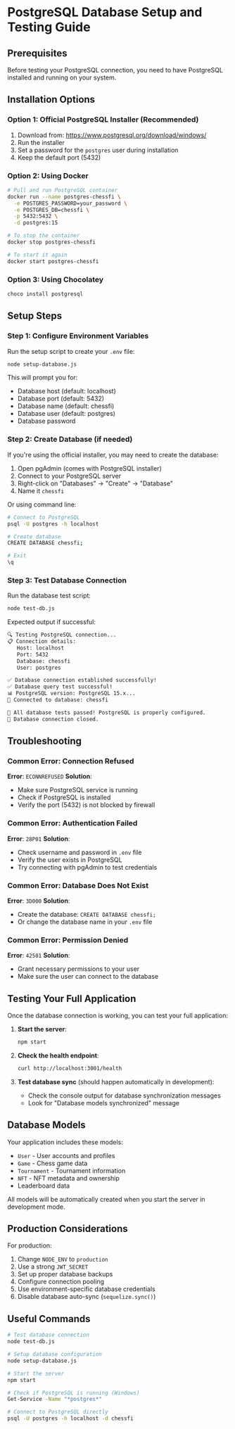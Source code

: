# PostgreSQL Database Setup and Testing Guide

## Prerequisites

Before testing your PostgreSQL connection, you need to have PostgreSQL installed and running on your system.

## Installation Options

### Option 1: Official PostgreSQL Installer (Recommended)

1. Download from: <https://www.postgresql.org/download/windows/>
2. Run the installer
3. Set a password for the `postgres` user during installation
4. Keep the default port (5432)

### Option 2: Using Docker

```bash
# Pull and run PostgreSQL container
docker run --name postgres-chessfi \
  -e POSTGRES_PASSWORD=your_password \
  -e POSTGRES_DB=chessfi \
  -p 5432:5432 \
  -d postgres:15

# To stop the container
docker stop postgres-chessfi

# To start it again
docker start postgres-chessfi
```

### Option 3: Using Chocolatey

```powershell
choco install postgresql
```

## Setup Steps

### Step 1: Configure Environment Variables

Run the setup script to create your `.env` file:

```bash
node setup-database.js
```

This will prompt you for:

- Database host (default: localhost)
- Database port (default: 5432)
- Database name (default: chessfi)
- Database user (default: postgres)
- Database password

### Step 2: Create Database (if needed)

If you're using the official installer, you may need to create the database:

1. Open pgAdmin (comes with PostgreSQL installer)
2. Connect to your PostgreSQL server
3. Right-click on "Databases" → "Create" → "Database"
4. Name it `chessfi`

Or using command line:

```bash
# Connect to PostgreSQL
psql -U postgres -h localhost

# Create database
CREATE DATABASE chessfi;

# Exit
\q
```

### Step 3: Test Database Connection

Run the database test script:

```bash
node test-db.js
```

Expected output if successful:

```bash
🔍 Testing PostgreSQL connection...
📋 Connection details:
   Host: localhost
   Port: 5432
   Database: chessfi
   User: postgres

✅ Database connection established successfully!
✅ Database query test successful!
📊 PostgreSQL version: PostgreSQL 15.x...
📁 Connected to database: chessfi

🎉 All database tests passed! PostgreSQL is properly configured.
🔌 Database connection closed.
```

## Troubleshooting

### Common Error: Connection Refused

**Error**: `ECONNREFUSED`
**Solution**:

- Make sure PostgreSQL service is running
- Check if PostgreSQL is installed
- Verify the port (5432) is not blocked by firewall

### Common Error: Authentication Failed

**Error**: `28P01`
**Solution**:

- Check username and password in `.env` file
- Verify the user exists in PostgreSQL
- Try connecting with pgAdmin to test credentials

### Common Error: Database Does Not Exist

**Error**: `3D000`
**Solution**:

- Create the database: `CREATE DATABASE chessfi;`
- Or change the database name in your `.env` file

### Common Error: Permission Denied

**Error**: `42501`
**Solution**:

- Grant necessary permissions to your user
- Make sure the user can connect to the database

## Testing Your Full Application

Once the database connection is working, you can test your full application:

1. **Start the server**:

   ```bash
   npm start
   ```

2. **Check the health endpoint**:

   ```bash
   curl http://localhost:3001/health
   ```

3. **Test database sync** (should happen automatically in development):
   - Check the console output for database synchronization messages
   - Look for "Database models synchronized" message

## Database Models

Your application includes these models:

- `User` - User accounts and profiles
- `Game` - Chess game data
- `Tournament` - Tournament information
- `NFT` - NFT metadata and ownership
- Leaderboard data

All models will be automatically created when you start the server in development mode.

## Production Considerations

For production:

1. Change `NODE_ENV` to `production`
2. Use a strong `JWT_SECRET`
3. Set up proper database backups
4. Configure connection pooling
5. Use environment-specific database credentials
6. Disable database auto-sync (`sequelize.sync()`)

## Useful Commands

```bash
# Test database connection
node test-db.js

# Setup database configuration
node setup-database.js

# Start the server
npm start

# Check if PostgreSQL is running (Windows)
Get-Service -Name "*postgres*"

# Connect to PostgreSQL directly
psql -U postgres -h localhost -d chessfi
```
